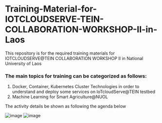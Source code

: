 # Training-Material-for-IOTCLOUDSERVE-TEIN-COLLABORATION-WORKSHOP-II-in-Laos
This repository is for the required training materials for IOTCLOUDSERVE@TEIN COLLABORATION WORKSHOP II in National University of Laos

### The main topics for training can be categorized as follows:
1. Docker, Container, Kubernetes Cluster Technologies in order to understand and deploy some services on IoTcloudServe@TEIN testbed 
2. Machine Learning for Smart Agriculture@NUOL

The activity details be shown as following the agenda below

![image](https://user-images.githubusercontent.com/51705645/70153886-383a8280-16e2-11ea-8145-463d89805c5a.png)
![image](https://user-images.githubusercontent.com/51705645/70153986-54d6ba80-16e2-11ea-9a49-2e1e2c3096f3.png)

